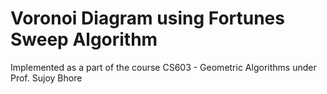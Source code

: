 # Voronoi Diagram using Fortunes Sweep Algorithm
 Implemented as a part of the course CS603 - Geometric Algorithms under Prof. Sujoy Bhore
